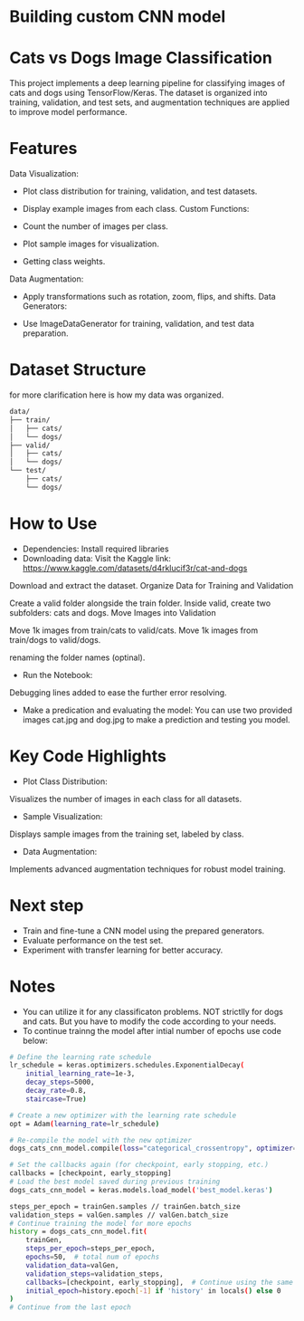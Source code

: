 
# Building custom CNN model
# Cats vs Dogs Image Classification

This project implements a deep learning pipeline for classifying images of cats and dogs using TensorFlow/Keras. The dataset is organized into training, validation, and test sets, and augmentation techniques are applied to improve model performance.

# Features
Data Visualization:

- Plot class distribution for training, validation, and test datasets.
- Display example images from each class.
Custom Functions:

- Count the number of images per class.
- Plot sample images for visualization.
- Getting class weights.

Data Augmentation:

- Apply transformations such as rotation, zoom, flips, and shifts.
Data Generators:

- Use ImageDataGenerator for training, validation, and test data preparation.

# Dataset Structure
for more clarification here is how my data was organized.






```bash
data/
├── train/
│   ├── cats/
│   └── dogs/
├── valid/
│   ├── cats/
│   └── dogs/
└── test/
    ├── cats/
    └── dogs/

```
# How to Use
- Dependencies: 
Install required libraries
- Downloading data:
Visit the Kaggle link: https://www.kaggle.com/datasets/d4rklucif3r/cat-and-dogs

Download and extract the dataset.
Organize Data for Training and Validation

Create a valid folder alongside the train folder.
Inside valid, create two subfolders: cats and dogs.
Move Images into Validation

Move 1k images from train/cats to valid/cats.
Move 1k images from train/dogs to valid/dogs.

renaming the folder names (optinal).
- Run the Notebook:

Debugging lines added to ease the further error resolving.
- Make a predication and evaluating the model:
You can use two provided images cat.jpg and dog.jpg to make a prediction and testing you model.
# Key Code Highlights
- Plot Class Distribution:

Visualizes the number of images in each class for all datasets.
- Sample Visualization:

Displays sample images from the training set, labeled by class.
- Data Augmentation:

Implements advanced augmentation techniques for robust model training.

# Next step
- Train and fine-tune a CNN model using the prepared generators.
- Evaluate performance on the test set.
- Experiment with transfer learning for better accuracy.

# Notes
- You can utilize it for any classificaton problems. NOT strictlly for dogs and cats. But you have to modify the code according to your needs.
- To continue trainng the model after intial number of epochs use code below:
```bash
# Define the learning rate schedule
lr_schedule = keras.optimizers.schedules.ExponentialDecay(
    initial_learning_rate=1e-3,
    decay_steps=5000,
    decay_rate=0.8,
    staircase=True)

# Create a new optimizer with the learning rate schedule
opt = Adam(learning_rate=lr_schedule)

# Re-compile the model with the new optimizer
dogs_cats_cnn_model.compile(loss="categorical_crossentropy", optimizer=opt, metrics=["accuracy"])

# Set the callbacks again (for checkpoint, early stopping, etc.)
callbacks = [checkpoint, early_stopping]
# Load the best model saved during previous training
dogs_cats_cnn_model = keras.models.load_model('best_model.keras')

steps_per_epoch = trainGen.samples // trainGen.batch_size
validation_steps = valGen.samples // valGen.batch_size
# Continue training the model for more epochs
history = dogs_cats_cnn_model.fit(
    trainGen,
    steps_per_epoch=steps_per_epoch,
    epochs=50,  # total num of epochs
    validation_data=valGen,
    validation_steps=validation_steps,
    callbacks=[checkpoint, early_stopping],  # Continue using the same callbacks
    initial_epoch=history.epoch[-1] if 'history' in locals() else 0
)
# Continue from the last epoch
```

 
    
